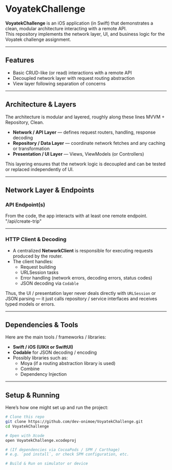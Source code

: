 # VoyatekChallenge

**VoyatekChallenge** is an iOS application (in Swift) that demonstrates a clean, modular architecture interacting with a remote API.  
This repository implements the network layer, UI, and business logic for the Voyatek challenge assignment.

---

## Features

- Basic CRUD-like (or read) interactions with a remote API  
- Decoupled network layer with request routing abstraction  
- View layer following separation of concerns  

---

## Architecture & Layers

The architecture is modular and layered, roughly along these lines MVVM + Repository, Clean.

- **Network / API Layer** — defines request routers, handling, response decoding  
- **Repository / Data Layer** — coordinate network fetches and any caching or transformation  
- **Presentation / UI Layer** — Views, ViewModels (or Controllers)  

This layering ensures that the network logic is decoupled and can be tested or replaced independently of UI.

---

## Network Layer & Endpoints

### API Endpoint(s)

From the code, the app interacts with at least one remote endpoint. "/api/create-trip"

---

### HTTP Client & Decoding

- A centralized **NetworkClient** is responsible for executing requests produced by the router.  
- The client handles:
  - Request building  
  - URLSession tasks  
  - Error handling (network errors, decoding errors, status codes)  
  - JSON decoding via `Codable`  

Thus, the UI / presentation layer never deals directly with `URLSession` or JSON parsing — it just calls repository / service interfaces and receives typed models or errors.

---

## Dependencies & Tools

Here are the main tools / frameworks / libraries:

- **Swift / iOS (UIKit or SwiftUI)**  
- **Codable** for JSON decoding / encoding  
- Possibly libraries such as:
  - Moya (if a routing abstraction library is used)  
  - Combine 
  - Dependency Injection

---

## Setup & Running

Here’s how one might set up and run the project:

```bash
# Clone this repo
git clone https://github.com/dev-onimoe/VoyatekChallenge.git
cd VoyatekChallenge

# Open with Xcode
open VoyatekChallenge.xcodeproj

# (If dependencies via CocoaPods / SPM / Carthage)
# e.g. `pod install`, or check SPM configuration, etc.

# Build & Run on simulator or device



